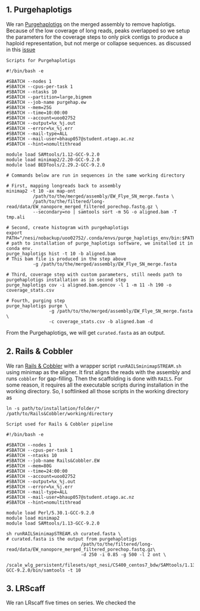 ## 1. Purgehaplotigs
We ran [Purgehaplotigs](https://bitbucket.org/mroachawri/purge_haplotigs/src/master/) on the merged assembly to remove haplotigs.
Because of the low coverage of long reads, peaks overlapped so we setup the parameters for the coverage steps to only pick contigs to produce a haploid representation, but not merge or collapse sequences. as discussed in this [issue](https://bitbucket.org/mroachawri/purge_haplotigs/issues/69/low-coverage-dataset-unsure-of-parameters)


`Scripts for Purgehaplotigs`

```
#!/bin/bash -e

#SBATCH --nodes 1
#SBATCH --cpus-per-task 1
#SBATCH --ntasks 10
#SBATCH --partition=large,bigmem
#SBATCH --job-name purgehap.ew
#SBATCH --mem=25G
#SBATCH --time=10:00:00
#SBATCH --account=uoo02752
#SBATCH --output=%x_%j.out
#SBATCH --error=%x_%j.err
#SBATCH --mail-type=ALL
#SBATCH --mail-user=bhaup057@student.otago.ac.nz
#SBATCH --hint=nomultithread

module load SAMtools/1.12-GCC-9.2.0
module load minimap2/2.20-GCC-9.2.0
module load BEDTools/2.29.2-GCC-9.2.0

# Commands below are run in sequences in the same working directory

# First, mapping longreads back to assembly
minimap2 -t 10 -ax map-ont 
          /path/to/the/merged/assembly/EW_Flye_SN_merge.fasta \
          /path/to/the/filtered/long-read/data/EW_nanopore_merged_filtered_porechop.fastq.gz \
          --secondary=no | samtools sort -m 5G -o aligned.bam -T tmp.ali
          
# Second, create histogram with purgehaplotigs
export PATH="/nesi/nobackup/uoo02752/.conda/envs/purge_haplotigs_env/bin:$PATH" # path to installation of purge_haplotigs software, we installed it in conda env.
purge_haplotigs hist -t 10 -b aligned.bam                                       # This bam file is produced in the step above
          -g /path/to/the/merged/assembly/EW_Flye_SN_merge.fasta 

# Third, coverage step with custom parameters, still needs path to purgehaplotigs installation as in second step
purge_haplotigs cov -i aligned.bam.gencov -l 1 -m 11 -h 190 -o coverage_stats.csv

# Fourth, purging step
purge_haplotigs purge \
                -g /path/to/the/merged/assembly/EW_Flye_SN_merge.fasta \
                -c coverage_stats.csv -b aligned.bam -d
```
From the Purgehaplotigs, we will get `curated.fasta` as an output.

## 2. Rails & Cobbler
We ran [Rails & Cobbler](https://github.com/bcgsc/RAILS) with a wrapper script `runRAILSminimapSTREAM.sh` using minimap as the aligner.
It first aligns the reads with the assembly and runs `cobbler` for gap-filling. Then the scaffolding is done with `RAILS`. 
For some reason, it requires all the executable scripts during installation in the working directory. 
So, I softlinked all those scripts in the working directory as
```
ln -s path/to/installation/folder/* /path/to/Rails&Cobbler/working/directory
```

`Script used for Rails & Cobbler pipeline`
```
#!/bin/bash -e

#SBATCH --nodes 1
#SBATCH --cpus-per-task 1
#SBATCH --ntasks 10
#SBATCH --job-name Rails&Cobbler.EW
#SBATCH --mem=80G
#SBATCH --time=24:00:00
#SBATCH --account=uoo02752
#SBATCH --output=%x_%j.out
#SBATCH --error=%x_%j.err
#SBATCH --mail-type=ALL
#SBATCH --mail-user=bhaup057@student.otago.ac.nz
#SBATCH --hint=nomultithread

module load Perl/5.30.1-GCC-9.2.0
module load minimap2
module load SAMtools/1.13-GCC-9.2.0

sh runRAILSminimapSTREAM.sh curated.fasta \                                                           # curated.fasta is the output from purgehaplotigs
                            /path/to/the/filtered/long-read/data/EW_nanopore_merged_filtered_porechop.fastq.gz\
                            -d 250 -i 0.85 -g 500 -l 2 ont \                                      
                            /scale_wlg_persistent/filesets/opt_nesi/CS400_centos7_bdw/SAMtools/1.13-GCC-9.2.0/bin/samtools -t 10
```
## 3. LRScaff
We ran LRscaff five times on series. We checked the 

